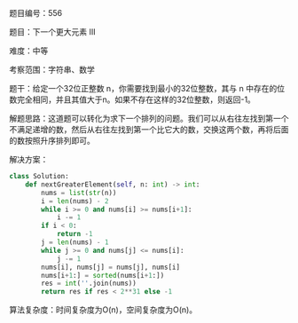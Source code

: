 题目编号：556

题目：下一个更大元素 III

难度：中等

考察范围：字符串、数学

题干：给定一个32位正整数 n，你需要找到最小的32位整数，其与 n 中存在的位数完全相同，并且其值大于n。如果不存在这样的32位整数，则返回-1。

解题思路：这道题可以转化为求下一个排列的问题。我们可以从右往左找到第一个不满足递增的数，然后从右往左找到第一个比它大的数，交换这两个数，再将后面的数按照升序排列即可。

解决方案：

```python
class Solution:
    def nextGreaterElement(self, n: int) -> int:
        nums = list(str(n))
        i = len(nums) - 2
        while i >= 0 and nums[i] >= nums[i+1]:
            i -= 1
        if i < 0:
            return -1
        j = len(nums) - 1
        while j >= 0 and nums[j] <= nums[i]:
            j -= 1
        nums[i], nums[j] = nums[j], nums[i]
        nums[i+1:] = sorted(nums[i+1:])
        res = int(''.join(nums))
        return res if res < 2**31 else -1
```

算法复杂度：时间复杂度为O(n)，空间复杂度为O(n)。
